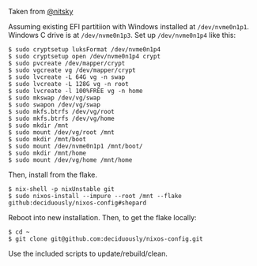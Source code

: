 Taken from [@nitsky](https://github.com/nitsky/config)

Assuming existing EFI partitiion with Windows installed at `/dev/nvme0n1p1`.  Windows C drive is at `/dev/nvme0n1p3`.  Set up `/dev/nvme0n1p4` like this:

```
$ sudo cryptsetup luksFormat /dev/nvme0n1p4
$ sudo cryptsetup open /dev/nvme0n1p4 crypt
$ sudo pvcreate /dev/mapper/crypt 
$ sudo vgcreate vg /dev/mapper/crypt
$ sudo lvcreate -L 64G vg -n swap
$ sudo lvcreate -L 128G vg -n root
$ sudo lvcreate -l 100%FREE vg -n home
$ sudo mkswap /dev/vg/swap 
$ sudo swapon /dev/vg/swap 
$ sudo mkfs.btrfs /dev/vg/root
$ sudo mkfs.btrfs /dev/vg/home
$ sudo mkdir /mnt
$ sudo mount /dev/vg/root /mnt
$ sudo mkdir /mnt/boot
$ sudo mount /dev/nvme0n1p1 /mnt/boot/
$ sudo mkdir /mnt/home
$ sudo mount /dev/vg/home /mnt/home
```
Then, install from the flake.

```
$ nix-shell -p nixUnstable git
$ sudo nixos-install --impure --root /mnt --flake github:deciduously/nixos-config#shepard
```

Reboot into new installation.  Then, to get the flake locally:

```
$ cd ~
$ git clone git@github.com:deciduously/nixos-config.git
```

Use the included scripts to update/rebuild/clean.
